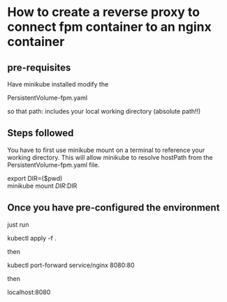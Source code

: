 # How to create a reverse proxy to connect fpm container to an nginx container

## pre-requisites
Have minikube installed
modify the

PersistentVolume-fpm.yaml

so that 
path: 
includes your local working directory (absolute path!!)


## Steps followed
You have to first use minikube mount on a terminal to reference your working directory. This will allow minikube to resolve hostPath from the PersistentVolume-fpm.yaml file. 


export DIR=($pwd)	
minikube mount $DIR:$DIR


## Once you have pre-configured the environment
just run 

kubectl apply -f .


then 

kubectl port-forward service/nginx 8080:80

then

localhost:8080

